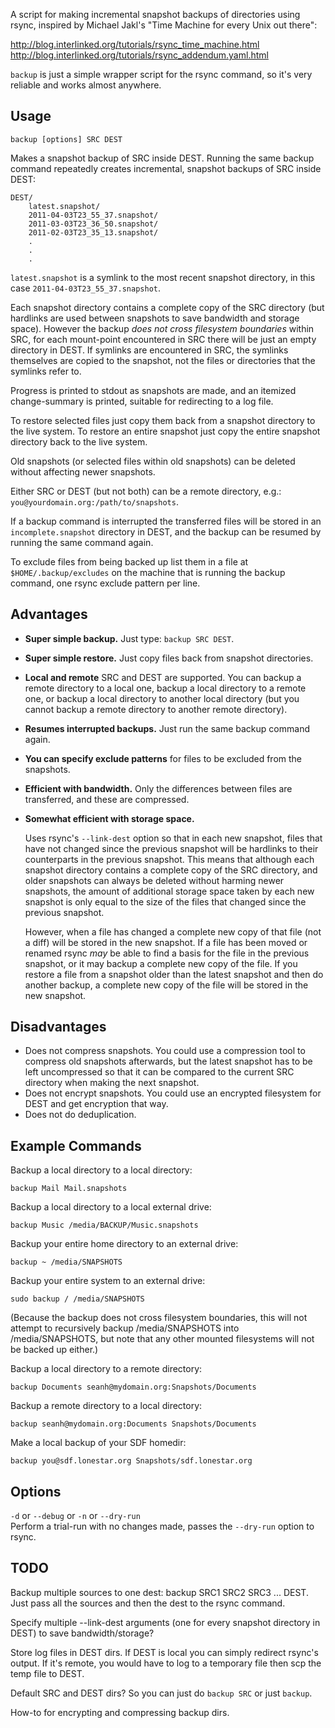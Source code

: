 A script for making incremental snapshot backups of directories using rsync,
inspired by Michael Jakl's "Time Machine for every Unix out there":

<http://blog.interlinked.org/tutorials/rsync_time_machine.html>  
<http://blog.interlinked.org/tutorials/rsync_addendum.yaml.html>

`backup` is just a simple wrapper script for the rsync command, so it's very
reliable and works almost anywhere.

Usage
-----

	backup [options] SRC DEST

Makes a snapshot backup of SRC inside DEST. Running the same backup command
repeatedly creates incremental, snapshot backups of SRC inside DEST:

	DEST/
		latest.snapshot/
		2011-04-03T23_55_37.snapshot/
		2011-03-03T23_36_50.snapshot/
		2011-02-03T23_35_13.snapshot/
		.
		.
		.

`latest.snapshot` is a symlink to the most recent snapshot directory, in this
case `2011-04-03T23_55_37.snapshot`.

Each snapshot directory contains a complete copy of the SRC directory (but
hardlinks are used between snapshots to save bandwidth and storage space).
However the backup _does not cross filesystem boundaries_ within SRC, for each
mount-point encountered in SRC there will be just an empty directory in DEST.
If symlinks are encountered in SRC, the symlinks themselves are copied to the
snapshot, not the files or directories that the symlinks refer to.

Progress is printed to stdout as snapshots are made, and an itemized
change-summary is printed, suitable for redirecting to a log file.

To restore selected files just copy them back from a snapshot directory to the
live system. To restore an entire snapshot just copy the entire snapshot
directory back to the live system.

Old snapshots (or selected files within old snapshots) can be deleted without
affecting newer snapshots.

Either SRC or DEST (but not both) can be a remote directory, e.g.:
`you@yourdomain.org:/path/to/snapshots`.

If a backup command is interrupted the transferred files will be stored in an
`incomplete.snapshot` directory in DEST, and the backup can be resumed by
running the same command again.

To exclude files from being backed up list them in a file at
`$HOME/.backup/excludes` on the machine that is running the backup command, one
rsync exclude pattern per line.

Advantages
----------

+	**Super simple backup.**
	Just type: `backup SRC DEST`.

+	**Super simple restore.**
	Just copy files back from snapshot directories.

+	**Local and remote**
	SRC and DEST are supported. You can backup a remote directory to a local
	one, backup a local directory to a remote one, or backup a local directory
	to another local directory (but you cannot backup a remote directory to
	another remote directory).

+	**Resumes interrupted backups.**
    Just run the same backup command again.

+	**You can specify exclude patterns** for files to be excluded from the
	snapshots.

+	**Efficient with bandwidth.**
	Only the differences between files are transferred, and these are
	compressed.

+	**Somewhat efficient with storage space.**

	Uses rsync's `--link-dest` option so that in each new snapshot, files that
	have not changed since the previous snapshot will be hardlinks to their
	counterparts in the previous snapshot.  This means that although each
	snapshot directory contains a complete copy of the SRC directory, and older
	snapshots can always be deleted without harming newer snapshots, the amount
	of additional storage space taken by each new snapshot is only equal to the
	size of the files that changed since the previous snapshot.

	However, when a file has changed a complete new copy of that file (not a
	diff) will be stored in the new snapshot. If a file has been moved or
	renamed rsync _may_ be able to find a basis for the file in the previous
	snapshot, or it may backup a complete new copy of the file. If you restore
	a file from a snapshot older than the latest snapshot and then do another
	backup, a complete new copy of the file will be stored in the new snapshot.

Disadvantages
-------------

-	Does not compress snapshots.
	You could use a compression tool to compress old snapshots afterwards, but the
	latest snapshot has to be left uncompressed so that it can be compared to
	the current SRC directory when making the next snapshot.
-	Does not encrypt snapshots.
	You could use an encrypted filesystem for DEST and get encryption that way.
-	Does not do deduplication.

Example Commands
----------------

Backup a local directory to a local directory:

	backup Mail Mail.snapshots

Backup a local directory to a local external drive:

	backup Music /media/BACKUP/Music.snapshots

Backup your entire home directory to an external drive:

	backup ~ /media/SNAPSHOTS

Backup your entire system to an external drive:

	sudo backup / /media/SNAPSHOTS

(Because the backup does not cross filesystem boundaries, this will not attempt
to recursively backup /media/SNAPSHOTS into /media/SNAPSHOTS, but note that any
other mounted filesystems will not be backed up either.)

Backup a local directory to a remote directory:

	backup Documents seanh@mydomain.org:Snapshots/Documents

Backup a remote directory to a local directory:

	backup seanh@mydomain.org:Documents Snapshots/Documents

Make a local backup of your SDF homedir:

	backup you@sdf.lonestar.org Snapshots/sdf.lonestar.org

Options
-------

`-d` or `--debug` or `-n` or `--dry-run`  
Perform a trial-run with no changes made, passes the `--dry-run` option to rsync.

TODO
----

Backup multiple sources to one dest: backup SRC1 SRC2 SRC3 ... DEST.
Just pass all the sources and then the dest to the rsync command.

Specify multiple --link-dest arguments (one for every snapshot directory in
DEST) to save bandwidth/storage?

Store log files in DEST dirs. If DEST is local you can simply redirect rsync's
output. If it's remote, you would have to log to a temporary file then scp the
temp file to DEST.

Default SRC and DEST dirs? So you can just do `backup SRC` or just
`backup`.

How-to for encrypting and compressing backup dirs.
